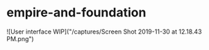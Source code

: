 # empire-and-foundation

![User interface WIP]("/captures/Screen Shot 2019-11-30 at 12.18.43 PM.png")
